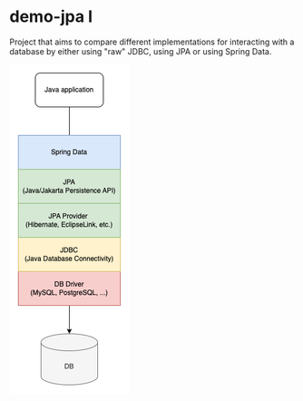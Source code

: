 # demo-jpa I

Project that aims to compare different implementations for interacting with a database by either using "raw" JDBC, using JPA or using Spring Data. 

![jpa.drawio.png](jpa.drawio.png)
